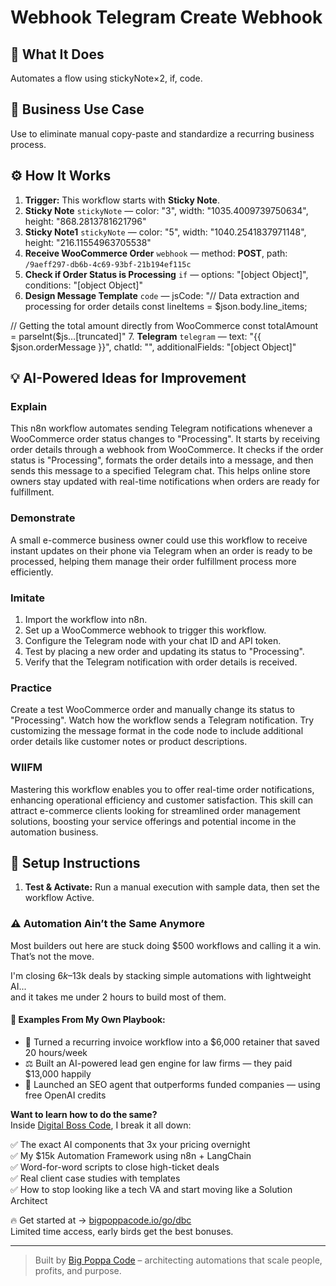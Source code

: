 # Webhook Telegram Create Webhook
## 🚀 What It Does
Automates a flow using stickyNote×2, if, code.

## 💼 Business Use Case
Use to eliminate manual copy-paste and standardize a recurring business process.

## ⚙️ How It Works
1. **Trigger:** This workflow starts with **Sticky Note**.
2. **Sticky Note** `stickyNote` — color: "3", width: "1035.4009739750634", height: "868.2813781621796"
3. **Sticky Note1** `stickyNote` — color: "5", width: "1040.2541837971148", height: "216.11554963705538"
4. **Receive WooCommerce Order** `webhook` — method: **POST**, path: `/9aeff297-db6b-4c69-93bf-21b194ef115c`
5. **Check if Order Status is Processing** `if` — options: "[object Object]", conditions: "[object Object]"
6. **Design Message Template** `code` — jsCode: "// Data extraction and processing for order details
const lineItems = $json.body.line_items;

// Getting the total amount directly from WooCommerce
const totalAmount = parseInt($js…[truncated]"
7. **Telegram** `telegram` — text: "{{ $json.orderMessage }}", chatId: "<Your-Chat-ID>", additionalFields: "[object Object]"

## 💡 AI-Powered Ideas for Improvement
### Explain
This n8n workflow automates sending Telegram notifications whenever a WooCommerce order status changes to "Processing". It starts by receiving order details through a webhook from WooCommerce. It checks if the order status is "Processing", formats the order details into a message, and then sends this message to a specified Telegram chat. This helps online store owners stay updated with real-time notifications when orders are ready for fulfillment.

### Demonstrate
A small e-commerce business owner could use this workflow to receive instant updates on their phone via Telegram when an order is ready to be processed, helping them manage their order fulfillment process more efficiently.

### Imitate
1. Import the workflow into n8n.
2. Set up a WooCommerce webhook to trigger this workflow.
3. Configure the Telegram node with your chat ID and API token.
4. Test by placing a new order and updating its status to "Processing".
5. Verify that the Telegram notification with order details is received.

### Practice
Create a test WooCommerce order and manually change its status to "Processing". Watch how the workflow sends a Telegram notification. Try customizing the message format in the code node to include additional order details like customer notes or product descriptions.

### WIIFM
Mastering this workflow enables you to offer real-time order notifications, enhancing operational efficiency and customer satisfaction. This skill can attract e-commerce clients looking for streamlined order management solutions, boosting your service offerings and potential income in the automation business.

## 🔧 Setup Instructions
1. **Test & Activate:** Run a manual execution with sample data, then set the workflow Active.

### ⚠️ Automation Ain’t the Same Anymore

Most builders out here are stuck doing $500 workflows and calling it a win.  
That’s not the move.  

I'm closing $6k–$13k deals by stacking simple automations with lightweight AI...  
and it takes me under 2 hours to build most of them.

#### 🧠 Examples From My Own Playbook:
- 🔁 Turned a recurring invoice workflow into a $6,000 retainer that saved 20 hours/week  
- ⚖️ Built an AI-powered lead gen engine for law firms — they paid $13,000 happily  
- 🚀 Launched an SEO agent that outperforms funded companies — using free OpenAI credits  

**Want to learn how to do the same?**  
Inside [Digital Boss Code](https://bigpoppacode.io/go/dbc), I break it all down:

✅ The exact AI components that 3x your pricing overnight  
✅ My $15k Automation Framework using n8n + LangChain  
✅ Word-for-word scripts to close high-ticket deals  
✅ Real client case studies with templates  
✅ How to stop looking like a tech VA and start moving like a Solution Architect  

🔥 Get started at → [bigpoppacode.io/go/dbc](https://bigpoppacode.io/go/dbc)  
Limited time access, early birds get the best bonuses.

---
> Built by [Big Poppa Code](https://bigpoppacode.io) – architecting automations that scale people, profits, and purpose.
